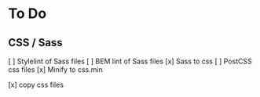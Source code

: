 # To Do


## CSS / Sass

[ ] Stylelint of Sass files
[ ] BEM lint of Sass files
[x] Sass to css
[ ] PostCSS css files
[x] Minify to css.min

[x] copy css files
